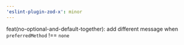 ```yaml
---
'eslint-plugin-zod-x': minor
---
```


feat(no-optional-and-default-together): add different message when `preferredMethod` !== `none`

